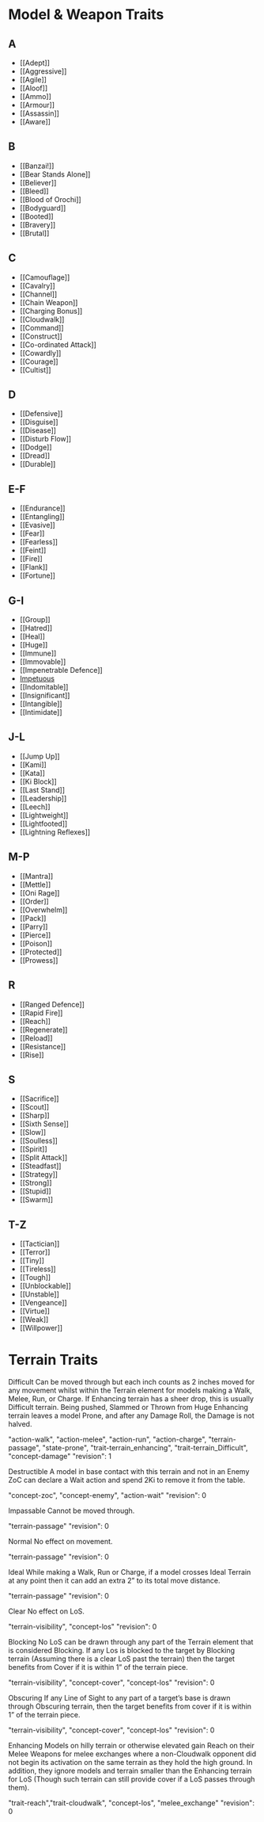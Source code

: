 # Model & Weapon Traits
## A

- [[Adept]]
- [[Aggressive]]
- [[Agile]]
- [[Aloof]]
- [[Ammo]]
- [[Armour]]
- [[Assassin]]
- [[Aware]]
## B
- [[Banzai!]]
- [[Bear Stands Alone]]
- [[Believer]]
- [[Bleed]]
- [[Blood of Orochi]]
- [[Bodyguard]]
- [[Booted]]
- [[Bravery]]
- [[Brutal]]
## C
- [[Camouflage]]
- [[Cavalry]]
- [[Channel]]
- [[Chain Weapon]]
- [[Charging Bonus]]
- [[Cloudwalk]]
- [[Command]]
- [[Construct]]
- [[Co-ordinated Attack]]
- [[Cowardly]]
- [[Courage]]
- [[Cultist]]
## D
- [[Defensive]]
- [[Disguise]]
- [[Disease]]
- [[Disturb Flow]]
- [[Dodge]]
- [[Dread]]
- [[Durable]]
## E-F
- [[Endurance]]
- [[Entangling]]
- [[Evasive]]
- [[Fear]]
- [[Fearless]]
- [[Feint]]
- [[Fire]]
- [[Flank]]
- [[Fortune]]
## G-I
- [[Group]]
- [[Hatred]]
- [[Heal]]
- [[Huge]]
- [[Immune]]
- [[Immovable]]
- [[Impenetrable Defence]]
- [Impetuous](Rulebook/traits/Impetuous)
- [[Indomitable]]
- [[Insignificant]]
- [[Intangible]]
- [[Intimidate]]
## J-L
- [[Jump Up]]
- [[Kami]]
- [[Kata]]
- [[Ki Block]]
- [[Last Stand]]
- [[Leadership]]
- [[Leech]]
- [[Lightweight]]
- [[Lightfooted]]
- [[Lightning Reflexes]]
## M-P
- [[Mantra]]
- [[Mettle]]
- [[Oni Rage]]
- [[Order]]
- [[Overwhelm]]
- [[Pack]]
- [[Parry]]
- [[Pierce]]
- [[Poison]]
- [[Protected]]
- [[Prowess]]
## R
- [[Ranged Defence]]
- [[Rapid Fire]]
- [[Reach]]
- [[Regenerate]]
- [[Reload]]
- [[Resistance]]
- [[Rise]]
## S
- [[Sacrifice]]
- [[Scout]]
- [[Sharp]]
- [[Sixth Sense]]
- [[Slow]]
- [[Soulless]]
- [[Spirit]]
- [[Split Attack]]
- [[Steadfast]]
- [[Strategy]]
- [[Strong]]
- [[Stupid]]
- [[Swarm]]
## T-Z
- [[Tactician]]
- [[Terror]]
- [[Tiny]]
- [[Tireless]]
- [[Tough]]
- [[Unblockable]]
- [[Unstable]]
- [[Vengeance]]
- [[Virtue]]
- [[Weak]]
- [[Willpower]]

# Terrain Traits

Difficult
Can be moved through but each inch counts as 2 inches moved for any movement whilst within the Terrain element for models making a Walk, Melee, Run, or Charge.
If Enhancing terrain has a sheer drop, this is usually Difficult terrain.
Being pushed, Slammed or Thrown from Huge Enhancing terrain leaves a model Prone, and after any Damage Roll, the Damage is not halved.

"action-walk", "action-melee", "action-run", "action-charge", "terrain-passage", "state-prone", "trait-terrain_enhancing", "trait-terrain_Difficult", "concept-damage"
"revision": 1

Destructible
A model in base contact with this terrain and not in an Enemy ZoC can declare a Wait action and spend 2Ki to remove it from the table.

"concept-zoc", "concept-enemy", "action-wait"
"revision": 0

Impassable
Cannot be moved through.

"terrain-passage"
"revision": 0

Normal
No effect on movement.

"terrain-passage"
"revision": 0

Ideal
While making a Walk, Run or Charge, if a model crosses Ideal Terrain at any point then it can add an extra 2” to its total move distance.

"terrain-passage"
"revision": 0

Clear
No effect on LoS.

"terrain-visibility", "concept-los"
"revision": 0

Blocking
No LoS can be drawn through any part of the Terrain element that is considered Blocking.
If any Los is blocked to the target by Blocking terrain (Assuming there is a clear LoS past the terrain) then the target benefits from Cover if it is within 1” of the terrain piece.

"terrain-visibility", "concept-cover", "concept-los"
"revision": 0

Obscuring
If any Line of Sight to any part of a target’s base is drawn through Obscuring terrain, then the target benefits from cover if it is within 1” of the terrain piece.

"terrain-visibility", "concept-cover", "concept-los"
"revision": 0

Enhancing
Models on hilly terrain or otherwise elevated gain Reach on their Melee Weapons for melee exchanges where a non-Cloudwalk opponent did not begin its activation on the same terrain as they hold the high ground.
In addition, they ignore models and terrain smaller than the Enhancing terrain for LoS (Though such terrain can still provide cover if a LoS passes through them).

"trait-reach","trait-cloudwalk", "concept-los", "melee_exchange"
"revision": 0